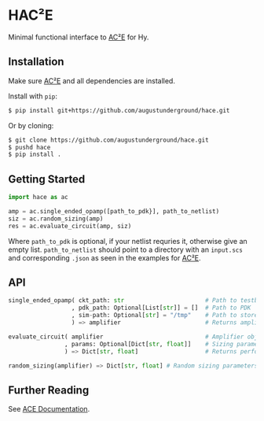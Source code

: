 # HAC²E

Minimal functional interface to [AC²E](https://github.com/mattschw/ace) for Hy.

## Installation

Make sure [AC²E](https://github.com/mattschw/ace) and all dependencies are
installed.

Install with `pip`:

```bash
$ pip install git+https://github.com/augustunderground/hace.git
```

Or by cloning:

```bash
$ git clone https://github.com/augustunderground/hace.git
$ pushd hace
$ pip install .
```

## Getting Started

```python
import hace as ac

amp = ac.single_ended_opamp([path_to_pdk}], path_to_netlist)
siz = ac.random_sizing(amp)
res = ac.evaluate_circuit(amp, siz)
```

Where `path_to_pdk` is optional, if your netlist requries it, otherwise give an
empty list. `path_to_netlist` should point to a directory with an `input.scs`
and corresponding `.json` as seen in the examples for
[AC²E](https://github.com/mattschw/ace).

## API

```python
single_ended_opamp( ckt_path: str                       # Path to testbench dir
                  , pdk_path: Optional[List[str]] = []  # Path to PDK 
                  , sim-path: Optional[str] = "/tmp"    # Path to store results
                  ) => amplifier                        # Returns amplifier obj
```

```python
evaluate_circuit( amplifier                             # Amplifier object
                , params: Optional[Dict[str, float]]    # Sizing parameters
                ) => Dict[str, float]                   # Returns performance
```

```python
random_sizing(amplifier) => Dict[str, float] # Random sizing parameters
```

## Further Reading

See [ACE Documentation](https://matthschw.github.io/ace/).
